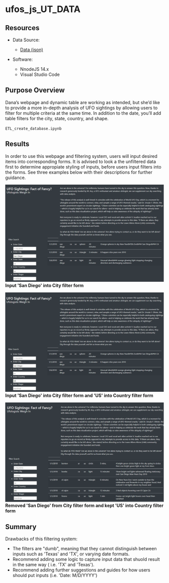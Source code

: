 # ufos_js_UT_DATA

## Resources

- Data Source:
  - [Data (json)](./statics/js/data.js)

- Software:
  - NnodeJS 14.x
  - Visual Studio Code

## Purpose Overview

Dana’s webpage and dynamic table are working as intended, but she’d like to provide a more in-depth analysis of UFO sightings by allowing users to filter for multiple criteria at the same time. In addition to the date, you’ll add table filters for the city, state, country, and shape.

`ETL_create_database.ipynb`

## Results

In order to use this webpage and filtering system, users will input desired items into corresponding forms. It is advised to look a the unfiltered data first to determine appropiate styling of inputs, before users input filters into the forms. See three examples below with their descriptions for further guidance.

![City (png)](./statics/images/city.png)
**Input 'San Diego' into City filter form**

![City and Country (png)](./statics/images/city_and_country.png)
**Input 'San Diego' into City filter form and 'US' into Country filter form**

![Country (png)](./statics/images/country.png)
**Removed 'San Diego' from City filter form and kept 'US' into Country filter form**

## Summary

Drawbacks of this filtering system:

- The filters are "dumb", meaning that they cannot distinguish between inputs such as 'Texas' and 'TX', or varying date formats.
- Recommend adding some logic to capture input data that shuold result in the same way ( i.e. 'TX' and 'Texas').
- Recommend adding further suggestions and guides for how users should put inputs (i.e. 'Date: M/D/YYYY')
